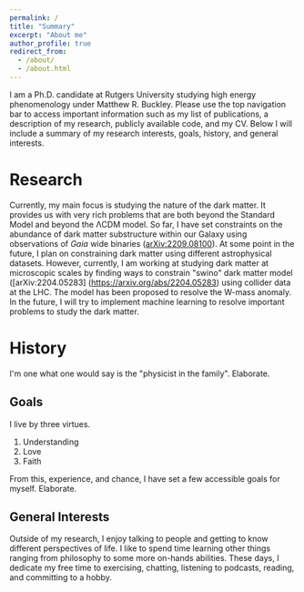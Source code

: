```yaml
---
permalink: /
title: "Summary"
excerpt: "About me"
author_profile: true
redirect_from: 
  - /about/
  - /about.html
---
```


I am a Ph.D. candidate at Rutgers University studying high energy phenomenology under Matthew R. Buckley. Please use the top navigation bar to access important information such as my list of publications, a description of my research, publicly available code, and my CV. Below I will include a summary of my research interests, goals, history, and general interests.

Research
======
Currently, my main focus is studying the nature of the dark matter. It provides us with very rich problems that are both beyond the Standard Model and beyond the ΛCDM model. So far, I have 
set constraints on the abundance of dark matter substructure within our Galaxy using observations of *Gaia* wide binaries ([arXiv:2209.08100](https://arxiv.org/abs/2209.08100)). 
At some point in the future, I plan on constraining dark matter using different astrophysical datasets. 
However, currently, I am working at studying dark matter at microscopic scales by finding ways to constrain "swino" dark matter model ([arXiv:2204.05283] (https://arxiv.org/abs/2204.05283)
 using collider data at the LHC. The model has been proposed to resolve the W-mass anomaly. In the future, I will try to implement machine learning to resolve 
 important problems to study the dark matter. 

History
======
I'm one what one would say is the "physicist in the family". Elaborate.

Goals
------
I live by three virtues.

1. Understanding
2. Love
3. Faith

From this, experience, and chance, I have set a few accessible goals for myself. Elaborate.


General Interests
------
Outside of my research, I enjoy talking to people and getting to know different perspectives of life. I like to spend time learning other things ranging from philosophy to some more on-hands abilities. These days, I dedicate my free time to exercising, chatting, listening to podcasts, reading, and committing to a hobby.


